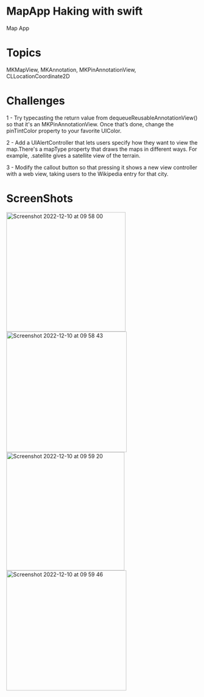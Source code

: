 # MapApp Haking with swift
Map App 

# Topics 
MKMapView, MKAnnotation, MKPinAnnotationView, CLLocationCoordinate2D

# Challenges

 1 - Try typecasting the return value from dequeueReusableAnnotationView() so that it's an MKPinAnnotationView. Once that’s done, change the pinTintColor property to your favorite UIColor.
 
 2 - Add a UIAlertController that lets users specify how they want to view the map.There's a mapType property that draws the maps in different ways. For example, .satellite gives a satellite view of the terrain.
 
 3 - Modify the callout button so that pressing it shows a new view controller with a web view, taking users to the Wikipedia entry for that city.


# ScreenShots 

<img width="313" alt="Screenshot 2022-12-10 at 09 58 00" src="https://user-images.githubusercontent.com/79315087/206842522-2d3c3849-134b-4ea7-ac0c-9a8f192dcd5c.png"><img width="316" alt="Screenshot 2022-12-10 at 09 58 43" src="https://user-images.githubusercontent.com/79315087/206842524-58d89f5e-3cfc-49d1-8201-32f0cc6665b5.png">
<img width="310" alt="Screenshot 2022-12-10 at 09 59 20" src="https://user-images.githubusercontent.com/79315087/206842526-a137bba7-53c4-412a-a65a-a7fdacf26b0d.png"><img width="315" alt="Screenshot 2022-12-10 at 09 59 46" src="https://user-images.githubusercontent.com/79315087/206842528-99f0c01f-8edc-4019-91b6-b9d7d54ed90b.png">
